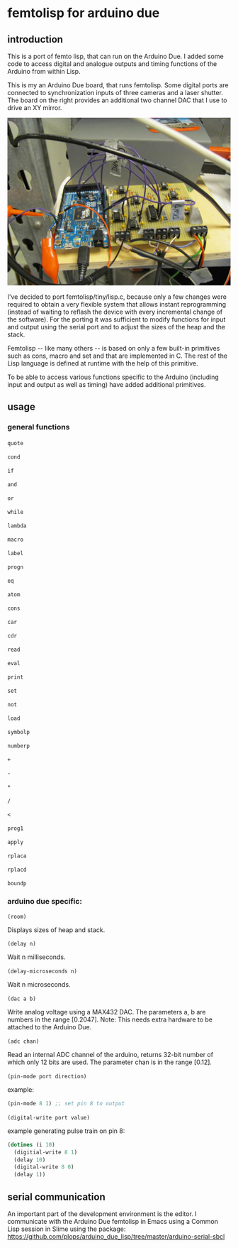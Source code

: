 # femtolisp for arduino due

## introduction

This is a port of femto lisp, that can run on the Arduino Due.  I
added some code to access digital and analogue outputs and timing
functions of the Arduino from within Lisp.

This is my an Arduino Due board, that runs femtolisp. Some digital
ports are connected to synchronization inputs of three cameras and a
laser shutter. The board on the right provides an additional two
channel DAC that I use to drive an XY mirror.

![Photography of my current Arduino Due system.](/arduino-femtolisp/docs/arduino-due.jpg?raw=true "Arduino Due with DAC board")

I've decided to port femtolisp/tiny/lisp.c, because only a few changes
were required to obtain a very flexible system that allows instant
reprogramming (instead of waiting to reflash the device with every
incremental change of the software). For the porting it was sufficient
to modify functions for input and output using the serial port and to
adjust the sizes of the heap and the stack.

Femtolisp -- like many others -- is based on only a few built-in
primitives such as cons, macro and set and that are implemented in
C. The rest of the Lisp language is defined at runtime with the help
of this primitive.

To be able to access various functions specific to the Arduino
(including input and output as well as timing) have added additional
primitives.


## usage

### general functions

```quote```

```cond```

```if```

```and```

```or```

```while```

```lambda```

```macro```

```label```

```progn```

```eq```

```atom```

```cons```

```car```

```cdr```

```read```

```eval```

```print```

```set```

```not```

```load```

```symbolp```

```numberp```

```+```

```-```

```*```

```/```

```<```


```prog1```

```apply```

```rplaca```

```rplacd```

```boundp```



### arduino due specific:

```
(room)
```

Displays sizes of heap and stack.

```
(delay n)
```

Wait n milliseconds.


```(delay-microseconds n)```

Wait n microseconds.

```(dac a b)```

Write analog voltage using a MAX432 DAC. The parameters a, b are
numbers in the range [0.2047]. Note: This needs extra hardware to be
attached to the Arduino Due.

```(adc chan)```

Read an internal ADC channel of the arduino, returns 32-bit number of
which only 12 bits are used.  The parameter chan is in the range [0.12].

```(pin-mode port direction)```

example:
```lisp
(pin-mode 8 1) ;; set pin 8 to output
```

```(digital-write port value)```

example generating pulse train on pin 8:
```lisp 
(dotimes (i 10)
  (digitial-write 8 1)
  (delay 10)
  (digital-write 8 0)
  (delay 1))
```

## serial communication

An important part of the development environment is the editor.  I
communicate with the Arduino Due femtolisp in Emacs using a Common
Lisp session in Slime using the package:
https://github.com/plops/arduino_due_lisp/tree/master/arduino-serial-sbcl